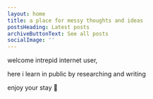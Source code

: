 ```yaml
---
layout: home
title: a place for messy thoughts and ideas
postsHeading: Latest posts
archiveButtonText: See all posts
socialImage: ''
---
```


welcome intrepid internet user, 

here i learn in public by researching and writing

enjoy your stay &#127796;